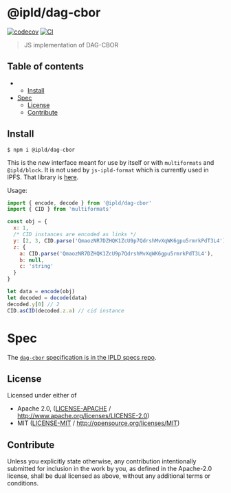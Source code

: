 # @ipld/dag-cbor <!-- omit in toc -->

[![codecov](https://img.shields.io/codecov/c/github/ipld/js-dag-cbor.svg?style=flat-square)](https://codecov.io/gh/ipld/js-dag-cbor)
[![CI](https://img.shields.io/github/workflow/status/ipld/js-dag-cbor/test%20&%20maybe%20release/master?style=flat-square)](https://github.com/ipld/js-dag-cbor/actions/workflows/js-test-and-release.yml)

> JS implementation of DAG-CBOR

## Table of contents <!-- omit in toc -->

- - [Install](#install)
- [Spec](#spec)
  - [License](#license)
  - [Contribute](#contribute)

## Install

```console
$ npm i @ipld/dag-cbor
```

This is the *new* interface meant for use by itself or with `multiformats` and
`@ipld/block`. It is not used by `js-ipld-format` which is currently
used in IPFS. That library is [here](https://github.com/ipld/js-ipld-dag-cbor).

Usage:

```javascript
import { encode, decode } from '@ipld/dag-cbor'
import { CID } from 'multiformats'

const obj = {
  x: 1,
  /* CID instances are encoded as links */
  y: [2, 3, CID.parse('QmaozNR7DZHQK1ZcU9p7QdrshMvXqWK6gpu5rmrkPdT3L4')],
  z: {
    a: CID.parse('QmaozNR7DZHQK1ZcU9p7QdrshMvXqWK6gpu5rmrkPdT3L4'),
    b: null,
    c: 'string'
  }
}

let data = encode(obj)
let decoded = decode(data)
decoded.y[0] // 2
CID.asCID(decoded.z.a) // cid instance
```

# Spec

The [`dag-cbor` specification is in the IPLD specs repo](https://github.com/ipld/specs/blob/master/block-layer/codecs/dag-cbor.md).

## License

Licensed under either of

- Apache 2.0, ([LICENSE-APACHE](LICENSE-APACHE) / <http://www.apache.org/licenses/LICENSE-2.0>)
- MIT ([LICENSE-MIT](LICENSE-MIT) / <http://opensource.org/licenses/MIT>)

## Contribute

Unless you explicitly state otherwise, any contribution intentionally submitted for inclusion in the work by you, as defined in the Apache-2.0 license, shall be dual licensed as above, without any additional terms or conditions.
